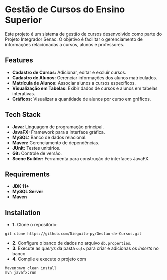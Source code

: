 
# Gestão de Cursos do Ensino Superior

Este projeto é um sistema de gestão de cursos desenvolvido como parte do Projeto Integrador Senac. O objetivo é facilitar o gerenciamento de informações relacionadas a cursos, alunos e professores.


## Features

- **Cadastro de Cursos:** Adicionar, editar e excluir cursos.
- **Cadastro de Alunos:** Gerenciar informações dos alunos matriculados.
- **Matrícula de Alunos:** Associar alunos a cursos específicos.
- **Visualização em Tabelas:** Exibir dados de cursos e alunos em tabelas interativas.
- **Gráficos:** Visualizar a quantidade de alunos por curso em gráficos.

## Tech Stack

- **Java:** Linguagem de programação principal.
- **JavaFX:** Framework para a interface gráfica.
- **MySQL:** Banco de dados relacional.
- **Maven:** Gerenciamento de dependências.
- **JUnit:** Testes unitários.
- **Git:** Controle de versão.
- **Scene Builder:** Ferramenta para construção de interfaces JavaFX.

## Requirements

- **JDK 11+**
- **MySQL Server**
- **Maven**

## Installation
- **1.** Clone o repositório:

```
git clone https://github.com/Dieguito-py/Gestao-de-Cursos.git
```
- **2.** Configure o banco de dados no arquivo ```db.properties```.
 - **3.** Execute as *querys* da pasta ```sqls``` para criar e adicionas os *inserts* no banco
- **4.** Compile e execute o projeto com 

```
Maven:mvn clean install
mvn javafx:run
```
